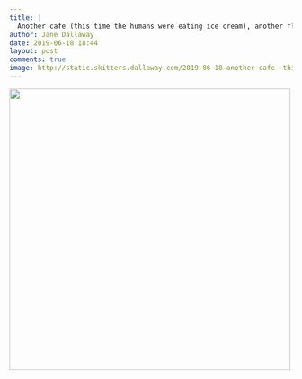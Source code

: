 ```yaml
---
title: |
  Another cafe (this time the humans were eating ice cream), another floor to snooze upon... It’s a dogs life
author: Jane Dallaway
date: 2019-06-18 18:44
layout: post
comments: true
image: http://static.skitters.dallaway.com/2019-06-18-another-cafe--this-time-the-humans-were-eating-ice-cream---another-floor-to-snooze-upon----it-s-a-dogs-life-thumb-1-IMG-9437.JPG
---
```


<div>
        <a href="http://static.skitters.dallaway.com/2019-06-18-another-cafe--this-time-the-humans-were-eating-ice-cream---another-floor-to-snooze-upon----it-s-a-dogs-life-fullsize-1-IMG-9437.JPG">
          <img src="http://static.skitters.dallaway.com/2019-06-18-another-cafe--this-time-the-humans-were-eating-ice-cream---another-floor-to-snooze-upon----it-s-a-dogs-life-thumb-1-IMG-9437.JPG" width="500" height="500"/>
        </a>
      </div>


  
      